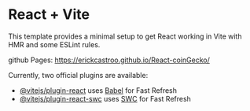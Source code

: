 # React + Vite

This template provides a minimal setup to get React working in Vite with HMR and some ESLint rules.

github Pages: https://erickcastroo.github.io/React-coinGecko/

Currently, two official plugins are available:

- [@vitejs/plugin-react](https://github.com/vitejs/vite-plugin-react/blob/main/packages/plugin-react/README.md) uses [Babel](https://babeljs.io/) for Fast Refresh
- [@vitejs/plugin-react-swc](https://github.com/vitejs/vite-plugin-react-swc) uses [SWC](https://swc.rs/) for Fast Refresh
